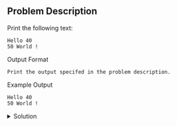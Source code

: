 ## Problem Description

Print the following text:
```
Hello 40
50 World !
```
Output Format
```
Print the output specifed in the problem description.
```

Example Output
```
Hello 40
50 World !
```

<details>
  <summary>Solution</summary>
    Solution is not yet added!